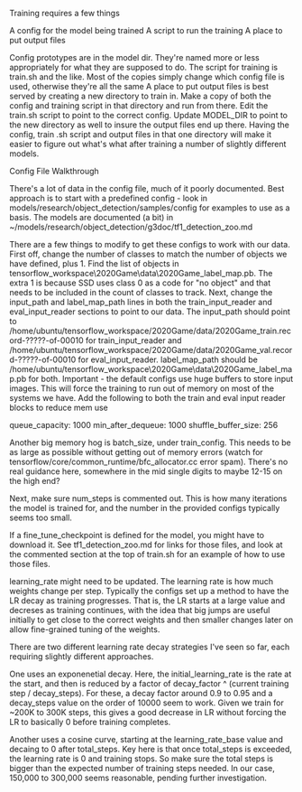 
Training requires a few things

A config for the model being trained
A script to run the training
A place to put output files

Config prototypes are in the model dir. They're named more or less appropriately for what they are supposed to do.
The script for training is train.sh and the like. Most of the copies simply change which config file is used, otherwise they're all the same
A place to put output files is best served by creating a new directory to train in.  Make a copy of both the config and training script in that directory and run from there. Edit the train.sh script to point to the correct config.  Update MODEL\_DIR to point to the new directory as well to insure the output files end up there.  Having the config, train .sh script and output files in that one directory will make it easier to figure out what's what after training a number of slightly different models.

Config File Walkthrough

There's a lot of data in the config file, much of it poorly documented.
Best approach is to start with a predefined config - look in models/research/object\_detection/samples/config for examples to use as a basis.  The models are documented (a bit) in  ~/models/research/object\_detection/g3doc/tf1\_detection\_zoo.md

There are a few things to modify to get these configs to work with our data.
First off, change the number of classes to match the number of objects we have defined, plus 1.  Find the list of objects in tensorflow\_workspace\2020Game\data\2020Game\_label\_map.pb. The extra 1 is because SSD uses class 0 as a code for "no object" and that needs to be included in the count of classes to track.
Next, change the input\_path and label\_map\_path lines in both the train\_input\_reader and eval\_input\_reader sections to point to our data.  The input\_path should point to /home/ubuntu/tensorflow\_workspace/2020Game/data/2020Game\_train.record-?????-of-00010 for train\_input\_reader and /home/ubuntu/tensorflow\_workspace/2020Game/data/2020Game\_val.record-?????-of-00010 for eval\_input\_reader.  label\_map\_path should be /home/ubuntu/tensorflow\_workspace\2020Game\data\2020Game\_label\_map.pb for both.
Important - the default configs use huge buffers to store input images. This will force the training to run out of memory on most of the systems we have.  Add the following to both the train and eval input reader blocks to reduce mem use

   queue\_capacity: 1000
   min\_after\_dequeue: 1000
   shuffle\_buffer\_size: 256


Another big memory hog is batch\_size, under train\_config.  This needs to be as large as possible without getting out of memory errors (watch for  tensorflow/core/common\_runtime/bfc\_allocator.cc error spam).  There's no real guidance here, somewhere in the mid single digits to maybe 12-15 on the high end?

Next, make sure num\_steps is commented out. This is how many iterations the model is trained for, and the number in the provided configs typically seems too small.

If a fine\_tune\_checkpoint is defined for the model, you might have to download it. See tf1\_detection\_zoo.md for links for those files, and look at the commented section at the top of train.sh for an example of how to use those files.

learning\_rate might need to be updated. The learning rate is how much weights change per step. Typically the configs set up a method to have the LR decay as training progresses. That is, the LR starts at a large value and decreses as training continues, with the idea that big jumps are useful initially to get close to the correct weights and then smaller changes later on allow fine-grained tuning of the weights.

There are two different learning rate decay strategies I've seen so far, each requiring slightly different approaches.


One uses an exponenetial decay.  Here, the initial\_learning\_rate is the rate at the start, and then is reduced by a factor of decay\_factor ^ (current training step / decay\_steps).  For these, a decay factor around 0.9 to 0.95 and a decay\_steps value on the order of 10000 seem to work.  Given we train for ~200K to 300K steps, this gives a good decrease in LR without forcing the LR to basically 0 before training completes.  

Another uses a cosine curve, starting at the learning\_rate\_base value and decaing to 0 after total\_steps.  Key here is that once total\_steps is exceeded, the learning rate is 0 and training stops. So make sure the total steps is bigger than the expected number of training steps needed. In our case, 150,000 to 300,000 seems reasonable, pending further investigation.




